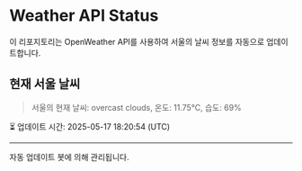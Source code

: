 
# Weather API Status

이 리포지토리는 OpenWeather API를 사용하여 서울의 날씨 정보를 자동으로 업데이트합니다.

## 현재 서울 날씨
> 서울의 현재 날씨: overcast clouds, 온도: 11.75°C, 습도: 69%

⏳ 업데이트 시간: 2025-05-17 18:20:54 (UTC)

---
자동 업데이트 봇에 의해 관리됩니다.
